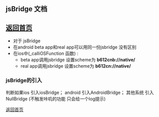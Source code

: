 ## jsBridge 文档

[返回首页](./index.md)
-
 
* 对于 jsBridge
* 在android beta app和real app可以用同一份jsbridge 没有区别
* 在ios中(_calliOSFunction 函数) : 
  - beta app调用jsbridge 设置scheme为 **b612cnb://native/** 
  - real app调用jsbridge 设置scheme为 **b612cn://native/**
  

### jsBridge的引入

判断如果ios 引入iosBridge；  android 引入AndroidBridge； 其他系统 引入NullBridge (不触发咔叽的功能 只会给一个log提示)













[返回首页](./index.md)


